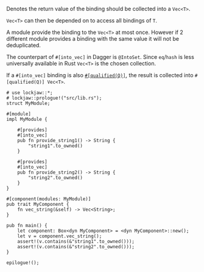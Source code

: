 Denotes the return value of the binding should be collected into a `Vec<T>`.

`Vec<T>` can then be depended on to access all bindings of `T`.

A module provide the binding to the `Vec<T>` at most once. However if 2 different module provides a
binding with the same value it will not be deduplicated.

The counterpart of `#[into_vec]` in Dagger is `@IntoSet`. Since `eq`/`hash` is less universally
available in Rust `Vec<T>` is the chosen collection.

If a `#[into_vec]` binding is also [`#[qualified(Q)]`](qualified), the result is collected into
`#[qualified(Q)] Vec<T>`.

```
# use lockjaw::*;
# lockjaw::prologue!("src/lib.rs");
struct MyModule;

#[module]
impl MyModule {

    #[provides]
    #[into_vec]
    pub fn provide_string1() -> String {
        "string1".to_owned()
    }

    #[provides]
    #[into_vec]
    pub fn provide_string2() -> String {
        "string2".to_owned()
    }
}

#[component(modules: MyModule)]
pub trait MyComponent {
    fn vec_string(&self) -> Vec<String>;
}

pub fn main() {
    let component: Box<dyn MyComponent> = <dyn MyComponent>::new();
    let v = component.vec_string();
    assert!(v.contains(&"string1".to_owned()));
    assert!(v.contains(&"string2".to_owned()));
}

epilogue!();
```
